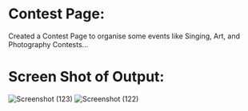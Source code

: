 # Contest Page:

  Created a Contest Page to organise some events like Singing, Art, and Photography Contests...
  
# Screen Shot of Output:

![Screenshot (123)](https://user-images.githubusercontent.com/70501362/156615060-35518e92-14dc-4ed8-815b-846728270662.png)
![Screenshot (122)](https://user-images.githubusercontent.com/70501362/156615076-b884b420-9195-434f-8e76-ce88e2db79f9.png)

